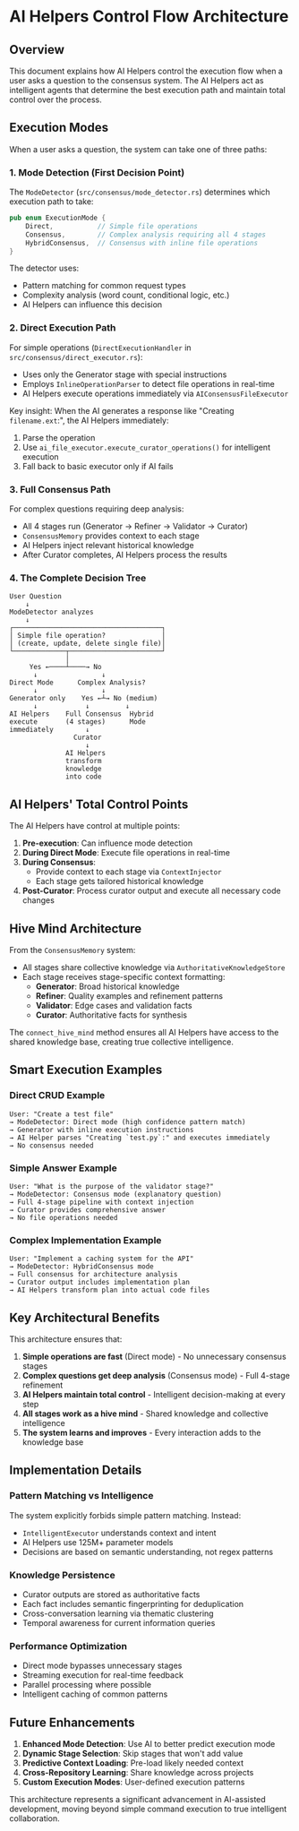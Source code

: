 # AI Helpers Control Flow Architecture

## Overview

This document explains how AI Helpers control the execution flow when a user asks a question to the consensus system. The AI Helpers act as intelligent agents that determine the best execution path and maintain total control over the process.

## Execution Modes

When a user asks a question, the system can take one of three paths:

### 1. Mode Detection (First Decision Point)

The `ModeDetector` (`src/consensus/mode_detector.rs`) determines which execution path to take:

```rust
pub enum ExecutionMode {
    Direct,           // Simple file operations
    Consensus,        // Complex analysis requiring all 4 stages
    HybridConsensus,  // Consensus with inline file operations
}
```

The detector uses:
- Pattern matching for common request types
- Complexity analysis (word count, conditional logic, etc.)
- AI Helpers can influence this decision

### 2. Direct Execution Path

For simple operations (`DirectExecutionHandler` in `src/consensus/direct_executor.rs`):

- Uses only the Generator stage with special instructions
- Employs `InlineOperationParser` to detect file operations in real-time
- AI Helpers execute operations immediately via `AIConsensusFileExecutor`

Key insight: When the AI generates a response like "Creating `filename.ext`:", the AI Helpers immediately:
1. Parse the operation
2. Use `ai_file_executor.execute_curator_operations()` for intelligent execution
3. Fall back to basic executor only if AI fails

### 3. Full Consensus Path

For complex questions requiring deep analysis:

- All 4 stages run (Generator → Refiner → Validator → Curator)
- `ConsensusMemory` provides context to each stage
- AI Helpers inject relevant historical knowledge
- After Curator completes, AI Helpers process the results

### 4. The Complete Decision Tree

```
User Question
    ↓
ModeDetector analyzes
    ↓
┌─────────────────────────────────────┐
│ Simple file operation?              │
│ (create, update, delete single file)│
└─────────────┬───────────────────────┘
              │
     Yes ←────┴────→ No
      ↓                ↓
Direct Mode      Complex Analysis?
      ↓                ↓
Generator only    Yes ←┴→ No (medium)
      ↓            ↓         ↓
AI Helpers    Full Consensus  Hybrid
execute       (4 stages)      Mode
immediately        ↓
                Curator
                   ↓
              AI Helpers
              transform
              knowledge
              into code
```

## AI Helpers' Total Control Points

The AI Helpers have control at multiple points:

1. **Pre-execution**: Can influence mode detection
2. **During Direct Mode**: Execute file operations in real-time
3. **During Consensus**: 
   - Provide context to each stage via `ContextInjector`
   - Each stage gets tailored historical knowledge
4. **Post-Curator**: Process curator output and execute all necessary code changes

## Hive Mind Architecture

From the `ConsensusMemory` system:
- All stages share collective knowledge via `AuthoritativeKnowledgeStore`
- Each stage receives stage-specific context formatting:
  - **Generator**: Broad historical knowledge
  - **Refiner**: Quality examples and refinement patterns
  - **Validator**: Edge cases and validation facts
  - **Curator**: Authoritative facts for synthesis

The `connect_hive_mind` method ensures all AI Helpers have access to the shared knowledge base, creating true collective intelligence.

## Smart Execution Examples

### Direct CRUD Example
```
User: "Create a test file"
→ ModeDetector: Direct mode (high confidence pattern match)
→ Generator with inline execution instructions
→ AI Helper parses "Creating `test.py`:" and executes immediately
→ No consensus needed
```

### Simple Answer Example
```
User: "What is the purpose of the validator stage?"
→ ModeDetector: Consensus mode (explanatory question)
→ Full 4-stage pipeline with context injection
→ Curator provides comprehensive answer
→ No file operations needed
```

### Complex Implementation Example
```
User: "Implement a caching system for the API"
→ ModeDetector: HybridConsensus mode
→ Full consensus for architecture analysis
→ Curator output includes implementation plan
→ AI Helpers transform plan into actual code files
```

## Key Architectural Benefits

This architecture ensures that:
1. **Simple operations are fast** (Direct mode) - No unnecessary consensus stages
2. **Complex questions get deep analysis** (Consensus mode) - Full 4-stage refinement
3. **AI Helpers maintain total control** - Intelligent decision-making at every step
4. **All stages work as a hive mind** - Shared knowledge and collective intelligence
5. **The system learns and improves** - Every interaction adds to the knowledge base

## Implementation Details

### Pattern Matching vs Intelligence

The system explicitly forbids simple pattern matching. Instead:
- `IntelligentExecutor` understands context and intent
- AI Helpers use 125M+ parameter models
- Decisions are based on semantic understanding, not regex patterns

### Knowledge Persistence

- Curator outputs are stored as authoritative facts
- Each fact includes semantic fingerprinting for deduplication
- Cross-conversation learning via thematic clustering
- Temporal awareness for current information queries

### Performance Optimization

- Direct mode bypasses unnecessary stages
- Streaming execution for real-time feedback
- Parallel processing where possible
- Intelligent caching of common patterns

## Future Enhancements

1. **Enhanced Mode Detection**: Use AI to better predict execution mode
2. **Dynamic Stage Selection**: Skip stages that won't add value
3. **Predictive Context Loading**: Pre-load likely needed context
4. **Cross-Repository Learning**: Share knowledge across projects
5. **Custom Execution Modes**: User-defined execution patterns

This architecture represents a significant advancement in AI-assisted development, moving beyond simple command execution to true intelligent collaboration.